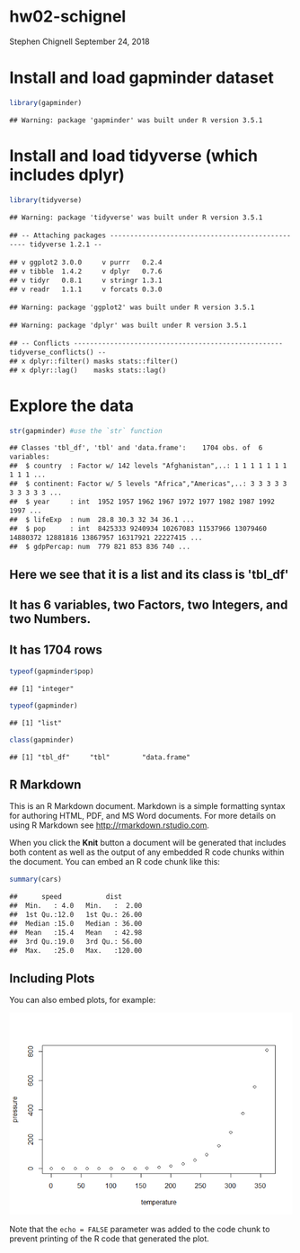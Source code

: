 hw02-schignel
================
Stephen Chignell
September 24, 2018

Install and load gapminder dataset
==================================

``` r
library(gapminder)
```

    ## Warning: package 'gapminder' was built under R version 3.5.1

Install and load tidyverse (which includes dplyr)
=================================================

``` r
library(tidyverse)
```

    ## Warning: package 'tidyverse' was built under R version 3.5.1

    ## -- Attaching packages ------------------------------------------------- tidyverse 1.2.1 --

    ## v ggplot2 3.0.0     v purrr   0.2.4
    ## v tibble  1.4.2     v dplyr   0.7.6
    ## v tidyr   0.8.1     v stringr 1.3.1
    ## v readr   1.1.1     v forcats 0.3.0

    ## Warning: package 'ggplot2' was built under R version 3.5.1

    ## Warning: package 'dplyr' was built under R version 3.5.1

    ## -- Conflicts ---------------------------------------------------- tidyverse_conflicts() --
    ## x dplyr::filter() masks stats::filter()
    ## x dplyr::lag()    masks stats::lag()

Explore the data
================

``` r
str(gapminder) #use the `str` function
```

    ## Classes 'tbl_df', 'tbl' and 'data.frame':    1704 obs. of  6 variables:
    ##  $ country  : Factor w/ 142 levels "Afghanistan",..: 1 1 1 1 1 1 1 1 1 1 ...
    ##  $ continent: Factor w/ 5 levels "Africa","Americas",..: 3 3 3 3 3 3 3 3 3 3 ...
    ##  $ year     : int  1952 1957 1962 1967 1972 1977 1982 1987 1992 1997 ...
    ##  $ lifeExp  : num  28.8 30.3 32 34 36.1 ...
    ##  $ pop      : int  8425333 9240934 10267083 11537966 13079460 14880372 12881816 13867957 16317921 22227415 ...
    ##  $ gdpPercap: num  779 821 853 836 740 ...

Here we see that it is a list and its class is 'tbl\_df'
--------------------------------------------------------

It has 6 variables, two Factors, two Integers, and two Numbers.
---------------------------------------------------------------

It has 1704 rows
----------------

``` r
typeof(gapminder$pop)
```

    ## [1] "integer"

``` r
typeof(gapminder)
```

    ## [1] "list"

``` r
class(gapminder)
```

    ## [1] "tbl_df"     "tbl"        "data.frame"

R Markdown
----------

This is an R Markdown document. Markdown is a simple formatting syntax for authoring HTML, PDF, and MS Word documents. For more details on using R Markdown see <http://rmarkdown.rstudio.com>.

When you click the **Knit** button a document will be generated that includes both content as well as the output of any embedded R code chunks within the document. You can embed an R code chunk like this:

``` r
summary(cars)
```

    ##      speed           dist       
    ##  Min.   : 4.0   Min.   :  2.00  
    ##  1st Qu.:12.0   1st Qu.: 26.00  
    ##  Median :15.0   Median : 36.00  
    ##  Mean   :15.4   Mean   : 42.98  
    ##  3rd Qu.:19.0   3rd Qu.: 56.00  
    ##  Max.   :25.0   Max.   :120.00

Including Plots
---------------

You can also embed plots, for example:

![](hw02-schignel_files/figure-markdown_github/pressure-1.png)

Note that the `echo = FALSE` parameter was added to the code chunk to prevent printing of the R code that generated the plot.
